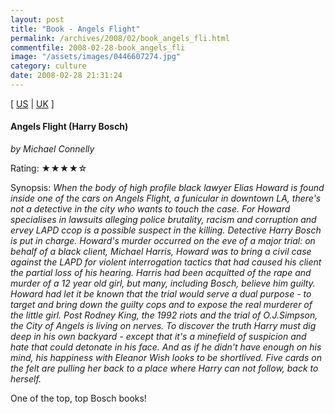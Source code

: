 ```yaml
---
layout: post
title: "Book - Angels Flight"
permalink: /archives/2008/02/book_angels_fli.html
commentfile: 2008-02-28-book_angels_fli
image: "/assets/images/0446607274.jpg"
category: culture
date: 2008-02-28 21:31:24
---
```


\[ [US](http://www.amazon.com/o/asin/0446607274) | [UK](http://www.amazon.co.uk/o/asin/0446607274) \]

#### Angels Flight (Harry Bosch)

<em>by Michael Connelly</em>

Rating: ★★★★☆

<div class="book_synopsis" markdown="1">
Synopsis: <em>When the body of high profile black lawyer Elias Howard is found inside one of the cars on Angels Flight, a funicular in downtown LA, there's not a detective in the city who wants to touch the case. For Howard specialises in lawsuits alleging police brutality, racism and corruption and ervey LAPD ccop is a possible suspect in the killing. Detective Harry Bosch is put in charge. Howard's murder occurred on the eve of a major trial: on behalf of a black client, Michael Harris, Howard was to bring a civil case against the LAPD for violent interrogation tactics that had caused his client the partial loss of his hearing. Harris had been acquitted of the rape and murder of a 12 year old girl, but many, including Bosch, believe him guilty. Howard had let it be known that the trial would serve a dual purpose - to target and bring down the guilty cops and to expose the real murderer of the little girl. Post Rodney King, the 1992 riots and the trial of O.J.Simpson, the City of Angels is living on nerves. To discover the truth Harry must dig deep in his own backyard - except that it's a minefield of suspicion and hate that could detonate in his face. And as if he didn't have enough on his mind, his happiness with Eleanor Wish looks to be shortlived. Five cards on the felt are pulling her back to a place where Harry can not follow, back to herself.</em>
</div>

One of the top, top Bosch books!
